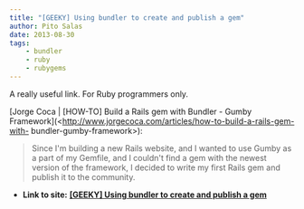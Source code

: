 ```yaml
---
title: "[GEEKY] Using bundler to create and publish a gem"
author: Pito Salas
date: 2013-08-30
tags:
    - bundler
    - ruby
    - rubygems
---
```




A really useful link. For Ruby programmers only.

[Jorge Coca | [HOW-TO] Build a Rails gem with Bundler - Gumby
Framework](<http://www.jorgecoca.com/articles/how-to-build-a-rails-gem-with-
bundler-gumby-framework>):

> Since I'm building a new Rails website, and I wanted to use Gumby as a part
> of my Gemfile, and I couldn't find a gem with the newest version of the
> framework, I decided to write my first Rails gem and publish it to the
> community.




* **Link to site:** **[[GEEKY] Using bundler to create and publish a gem](None)**
